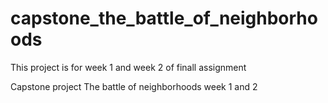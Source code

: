 # capstone_the_battle_of_neighborhoods

This project is for week 1 and week 2 of finall assignment

Capstone project The battle of neighborhoods week 1 and 2
